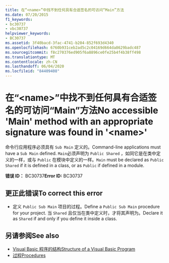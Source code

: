 ```yaml
---
title: 在“<name>”中找不到任何具有合适签名的可访问“Main”方法
ms.date: 07/20/2015
f1_keywords:
- bc30737
- vbc30737
helpviewer_keywords:
- BC30737
ms.assetid: 3f40bacd-3fac-4741-b204-852f693d4340
ms.openlocfilehash: 6760b931ceb2ad5c2c04169d664da8629badc487
ms.sourcegitcommit: f8c270376ed905f6a8896ce0fe25b4f4b38ff498
ms.translationtype: MT
ms.contentlocale: zh-CN
ms.lasthandoff: 06/04/2020
ms.locfileid: "84409408"
---
```

# <a name="no-accessible-main-method-with-an-appropriate-signature-was-found-in-name"></a><span data-ttu-id="6d29a-102">在“\<name>”中找不到任何具有合适签名的可访问“Main”方法</span><span class="sxs-lookup"><span data-stu-id="6d29a-102">No accessible 'Main' method with an appropriate signature was found in '\<name>'</span></span>
<span data-ttu-id="6d29a-103">命令行应用程序必须具有 `Sub Main` 定义的。</span><span class="sxs-lookup"><span data-stu-id="6d29a-103">Command-line applications must have a `Sub Main` defined.</span></span> <span data-ttu-id="6d29a-104">`Main`必须声明为 `Public Shared` ，如同它是在类中定义的一样，或与 `Public` 在模块中定义的一样。</span><span class="sxs-lookup"><span data-stu-id="6d29a-104">`Main` must be declared as `Public Shared` if it is defined in a class, or as `Public` if defined in a module.</span></span>  
  
 <span data-ttu-id="6d29a-105">**错误 ID：** BC30737</span><span class="sxs-lookup"><span data-stu-id="6d29a-105">**Error ID:** BC30737</span></span>  
  
## <a name="to-correct-this-error"></a><span data-ttu-id="6d29a-106">更正此错误</span><span class="sxs-lookup"><span data-stu-id="6d29a-106">To correct this error</span></span>  
  
- <span data-ttu-id="6d29a-107">定义 `Public Sub Main` 项目的过程。</span><span class="sxs-lookup"><span data-stu-id="6d29a-107">Define a `Public Sub Main` procedure for your project.</span></span> <span data-ttu-id="6d29a-108">当 `Shared` 且仅当在类中定义时，才将其声明为。</span><span class="sxs-lookup"><span data-stu-id="6d29a-108">Declare it as `Shared` if and only if you define it inside a class.</span></span>  
  
## <a name="see-also"></a><span data-ttu-id="6d29a-109">另请参阅</span><span class="sxs-lookup"><span data-stu-id="6d29a-109">See also</span></span>

- [<span data-ttu-id="6d29a-110">Visual Basic 程序的结构</span><span class="sxs-lookup"><span data-stu-id="6d29a-110">Structure of a Visual Basic Program</span></span>](../../programming-guide/program-structure/structure-of-a-visual-basic-program.md)
- [<span data-ttu-id="6d29a-111">过程</span><span class="sxs-lookup"><span data-stu-id="6d29a-111">Procedures</span></span>](../../programming-guide/language-features/procedures/index.md)
